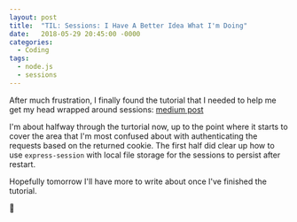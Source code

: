 ```yaml
---
layout: post
title:  "TIL: Sessions: I Have A Better Idea What I'm Doing"
date:   2018-05-29 20:45:00 -0000
categories:
  - Coding
tags:
  - node.js
  - sessions
---
```

After much frustration, I finally found the tutorial that I needed to help me get my head wrapped around sessions: [medium post](https://medium.com/@evangow/server-authentication-basics-express-sessions-passport-and-curl-359b7456003d)

I'm about halfway through the turtorial now, up to the point where it starts to cover the area that I'm most confused about with authenticating the requests based on the returned cookie. The first half did clear up how to use `express-session` with local file storage for the sessions to persist after restart.

Hopefully tomorrow I'll have more to write about once I've finished the tutorial.

💚